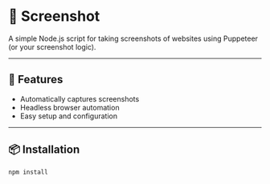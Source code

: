# 📸 Screenshot

A simple Node.js script for taking screenshots of websites using Puppeteer (or your screenshot logic).

---

## 🚀 Features

- Automatically captures screenshots
- Headless browser automation
- Easy setup and configuration

---

## 📦 Installation

```bash
npm install